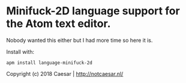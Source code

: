 # Minifuck-2D language support for the Atom text editor.

Nobody wanted this either but I had more time so here it is.

Install with:

    apm install language-minifuck-2d


Copyright (c) 2018 Caesar | http://notcaesar.nl/
